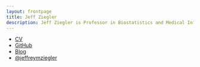 ```yaml
---
layout: frontpage
title: Jeff Ziegler
description: Jeff Ziegler is Professor in Biostatistics and Medical Informatics at University of Wisconsin - Madison; research in statistical genetics
---
```


<div class="navbar">
  <div class="navbar-inner">
      <ul class="nav">
          <li><a href="{{ BASE_PATH }}/assets/JeffZiegler_CV.pdf">CV</a></li>
          <li><a href="https://github.com/zieglerjef">GitHub</a></li>
          <li><a href="http://zieglerjef.github.io/blog">Blog</a></li>
          <li><a href="https://twitter.com/jeffreymziegler">@jeffreymziegler</a></li>
      </ul>
  </div>
</div>
